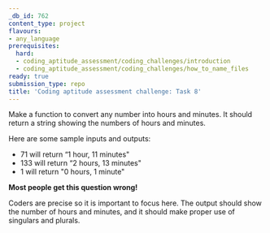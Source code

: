 ```yaml
---
_db_id: 762
content_type: project
flavours:
- any_language
prerequisites:
  hard:
  - coding_aptitude_assessment/coding_challenges/introduction
  - coding_aptitude_assessment/coding_challenges/how_to_name_files
ready: true
submission_type: repo
title: 'Coding aptitude assessment challenge: Task 8'
---
```


Make a function to convert any number into hours and minutes. It should return a string showing the numbers of hours and minutes.

Here are some sample inputs and outputs:

- 71 will return “1 hour, 11 minutes"
- 133 will return “2 hours, 13 minutes"
- 1 will return "0 hours, 1 minute"


**Most people get this question wrong!**

Coders are precise so it is important to focus here. The output should show the number of hours and minutes, and it should make proper use of singulars and plurals.
